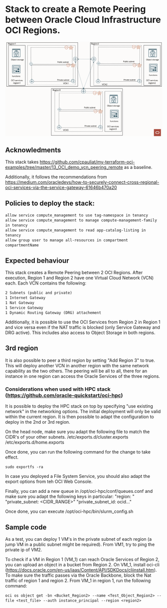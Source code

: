 # Stack to create a Remote Peering between Oracle Cloud Infrastructure OCI Regions. 


![architecture diagram](architecture_diagram.png)


## Acknowledments

This stack takes https://github.com/cpauliat/my-terraform-oci-examples/tree/master/13_OCI_demo_vcn_peering_remote as a baseline.

Additionally, it follows the recommendations from https://medium.com/oracledevs/how-to-securely-connect-cross-regional-oci-services-via-the-service-gateway-61646b470a20


## Policies to deploy the stack: 
```
allow service compute_management to use tag-namespace in tenancy
allow service compute_management to manage compute-management-family in tenancy
allow service compute_management to read app-catalog-listing in tenancy
allow group user to manage all-resources in compartment compartmentName
```

## Expected behaviour

This stack creates a Remote Peering between 2 OCI Regions. After execution, Region 1 and Region 2 have one Virtual Cloud Network (VCN) each. Each VCN contains the following:

    2 Subnets (public and private)
    1 Internet Gateway
    1 Nat Gateway
    1 Service Gateway
    1 Dynamic Routing Gateway (DRG) attachement

Additionally, it is possible to use the OCI Services from Region 2 in Region 1 and vice versa even if the NAT traffic is blocked (only Service Gateway and DRG active). This includes also access to Object Storage in both regions.

## 3rd region

It is also possible to peer a third region by setting "Add Region 3" to true.
This will deploy another VCN in another region with the same network capability as the two others. The peering will be all to all, there for an instance in one region can access the Oracle Services of the three regions.

### Considerations when used with HPC stack (https://github.com/oracle-quickstart/oci-hpc)

It is possible to deploy the HPC stack on top by specifying "use existing network" in the networking options. The initial deployment will only be valid within the current region. It is then possible to adapt the configuration to deploy in the 2nd or 3rd region. 

On the head node, make sure you adapt the following file to match the CIDR's of your other subnets.
/etc/exports.d/cluster.exports
/etc/exports.d/home.exports

Once done, you can run the following command for the change to take effect.
```
sudo exportfs -ra
```

In case you deployed a File System Service, you should also adapt the export options from teh OCI Web Console.

Finally, you can add a new queue in /opt/oci-hpc/conf/queues.conf and make sure you adapt the following keys in particular:
"region: <YourRegion2>"
"private_subnet: <CIDR_RANGE>"
"private_subnet_id: ocid..."

Once done, you can execute /opt/oci-hpc/bin/slurm_config.sh

## Sample code

As a test, you can deploy 1 VM's in the private subnet of each region (a jump VM in a public subnet might be required). From VM1, try to ping the private ip of VM2.

To check if a VM in Region 1 (VM_1) can reach Oracle Services of Region 2, you can upload an object in a bucket from Region 2. On VM_1, install oci-cli (https://docs.oracle.com/en-us/iaas/Content/API/SDKDocs/cliinstall.htm). To make sure the traffic passes via the Oracle Backbone, block the Nat traffic of region 1 and region 2. From VM_1 in region 1, run the following command:
```console
oci os object get -bn <Bucket_Region2> --name <Test_Object_Region2> --file <test_file> --auth instance_principal --region <region2>
```
